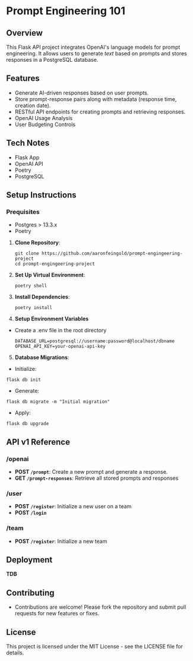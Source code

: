 # Prompt Engineering 101

## Overview

This Flask API project integrates OpenAI's language models for prompt engineering. It allows users to generate _text_ based on prompts and stores responses in a PostgreSQL database.

## Features

- Generate AI-driven responses based on user prompts.
- Store prompt-response pairs along with metadata (response time, creation date).
- RESTful API endpoints for creating prompts and retrieving responses.
- OpenAI Usage Analysis
- User Budgeting Controls

## Tech Notes
- Flask App
- OpenAI API
- Poetry
- PostgreSQL

## Setup Instructions

### Prequisites
- Postgres > 13.3.x
- Poetry

1. **Clone Repository**:
    ```
    git clone https://github.com/aaronfeingold/prompt-engingeering-project
    cd prompt-engingeering-project
    ```
2. **Set Up Virtual Environment**:
    ```
    poetry shell
    ```
3. **Install Dependencies**:
    ```
    poetry install
    ```
4. **Setup Environment Variables**
- Create a .env file in the root directory
    ```
    DATABASE_URL=postgresql://username:password@localhost/dbname
    OPENAI_API_KEY=your-openai-api-key
    ```
5. **Database Migrations**:
- Initialize:
```
flask db init
```
- Generate:
```
flask db migrate -m "Initial migration"
```
- Apply:
```
flask db upgrade
```


## API v1 Reference

### /openai
- **POST `/prompt`**: Create a new prompt and generate a response.
- **GET `/prompt-responses`**: Retrieve all stored prompts and responses
### /user
- **POST `/register`**: Initialize a new user on a team
- **POST `/login`**
### /team
- **POST `/register`**: Initialize a new team

## Deployment

**TDB**

## Contributing

- Contributions are welcome! Please fork the repository and submit pull requests for new features or fixes.

## License

This project is licensed under the MIT License - see the LICENSE file for details.
